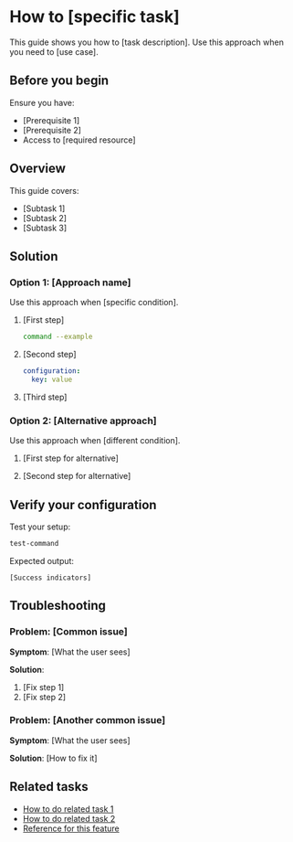 # How to [specific task]

This guide shows you how to [task description]. Use this approach when you need to [use case].

## Before you begin

Ensure you have:

- [Prerequisite 1]
- [Prerequisite 2]
- Access to [required resource]

## Overview

This guide covers:

- [Subtask 1]
- [Subtask 2]
- [Subtask 3]

## Solution

### Option 1: [Approach name]

Use this approach when [specific condition].

1. [First step]

   ```bash
   command --example
   ```

2. [Second step]

   ```yaml
   configuration:
     key: value
   ```

3. [Third step]

### Option 2: [Alternative approach]

Use this approach when [different condition].

1. [First step for alternative]

2. [Second step for alternative]

## Verify your configuration

Test your setup:

```bash
test-command
```

Expected output:

```
[Success indicators]
```

## Troubleshooting

### Problem: [Common issue]

**Symptom**: [What the user sees]

**Solution**:

1. [Fix step 1]
2. [Fix step 2]

### Problem: [Another common issue]

**Symptom**: [What the user sees]

**Solution**: [How to fix it]

## Related tasks

- [How to do related task 1](link)
- [How to do related task 2](link)
- [Reference for this feature](link)
